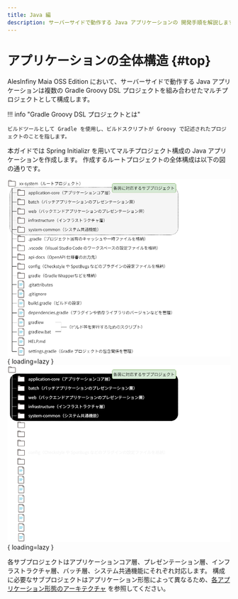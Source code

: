 ```yaml
---
title: Java 編
description: サーバーサイドで動作する Java アプリケーションの 開発手順を解説します。
---
```


# アプリケーションの全体構造 {#top}

AlesInfiny Maia OSS Edition において、サーバーサイドで動作する Java アプリケーションは複数の Gradle Groovy DSL プロジェクトを組み合わせたマルチプロジェクトとして構成します。

!!! info "Gradle Groovy DSL プロジェクトとは"

    ビルドツールとして Gradle を使用し、ビルドスクリプトが Groovy で記述されたプロジェクトのことを指します。

本ガイドでは Spring Initializr を用いてマルチプロジェクト構成の Java アプリケーションを作成します。
作成するルートプロジェクトの全体構成は以下の図の通りです。

![ルートプロジェクトの全体構成](../../../images/guidebooks/how-to-develop/java/rootproject-structure-light.png#only-light){ loading=lazy }
![ルートプロジェクトの全体構成](../../../images/guidebooks/how-to-develop/java/rootproject-structure-dark.png#only-dark){ loading=lazy }

各サブプロジェクトはアプリケーションコア層、プレゼンテーション層、インフラストラクチャ層、バッチ層、システム共通機能にそれぞれ対応します。
構成に必要なサブプロジェクトはアプリケーション形態によって異なるため、[各アプリケーション形態のアーキテクチャ](../../../app-architecture/index.md) を参照してください。

